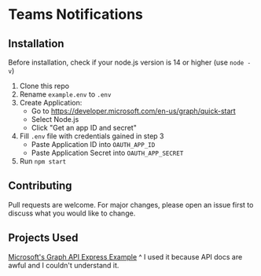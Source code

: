# Teams Notifications

## Installation

Before installation, check if your node.js version is 14 or higher (use `node -v`)

1. Clone this repo
2. Rename `example.env` to `.env`
3. Create Application:
   - Go to https://developer.microsoft.com/en-us/graph/quick-start
   - Select Node.js
   - Click "Get an app ID and secret"
4. Fill `.env` file with credentials gained in step 3
   - Paste Application ID into `OAUTH_APP_ID`
   - Paste Application Secret into `OAUTH_APP_SECRET`
5. Run `npm start`

## Contributing

Pull requests are welcome. For major changes, please open an issue first to discuss what you would like to change.

## Projects Used

[Microsoft's Graph API Express Example](https://github.com/microsoftgraph/msgraph-training-nodeexpressapp)
^ I used it because API docs are awful and I couldn't understand it. <!-- Secret Info: Also: Their NPM packages are even worse (or I'm dumb) -->
